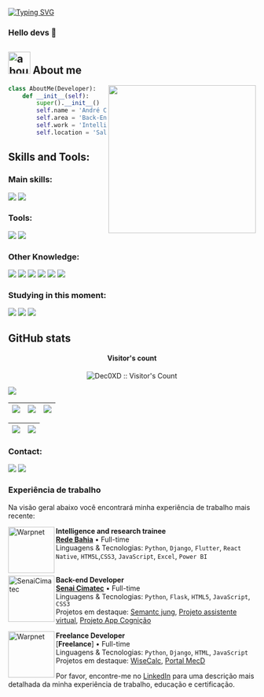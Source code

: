   [![Typing SVG](https://readme-typing-svg.herokuapp.com/?color=00bfbf&size=35&center=true&vCenter=true&width=1000&lines=Welcome+To+My+Profile)](https://git.io/typing-svg)

   
  ### Hello devs 👋


## <img width="45" alt="about" src="https://raw.github.com/elizarov/elizarov/master/about.png"> About me

<img align="right" width="300" src="https://analyticsindiamag.com/wp-content/uploads/2018/12/programming.gif" />

```py
class AboutMe(Developer):
    def __init__(self):
        super().__init__()
        self.name = 'André Coêlho'
        self.area = 'Back-End'
        self.work = 'Intelligence and research trainee at Rede Bahia'
        self.location = 'Salvador, BA'
```
## **Skills and Tools:**  

 
 ### Main skills:
  <div>
<img src="https://img.shields.io/badge/Python-3776AB?style=for-the-badge&logo=python&logoColor=white" />
<img src="https://img.shields.io/badge/Django-092E20?style=for-the-badge&logo=django&logoColor=white" />
  </div>
 
### Tools:
  <div>
<img src="https://img.shields.io/badge/Git-E34F26?style=for-the-badge&logo=git&logoColor=white" />
<img src="https://img.shields.io/badge/Windows-017AD7?style=for-the-badge&logo=windows&logoColor=white" />
    </div>

### Other Knowledge:
  <div>
<img src="https://img.shields.io/badge/.NET-5C2D91?style=for-the-badge&logo=.net&logoColor=white" />
<img src="https://img.shields.io/badge/C%23-239120?style=for-the-badge&logo=c-sharp&logoColor=white" />
<img src="https://img.shields.io/badge/C%2B%2B-00599C?style=for-the-badge&logo=c%2B%2B&logoColor=white" />
<img src="https://img.shields.io/badge/HTML5-E34F26?style=for-the-badge&logo=html5&logoColor=white" />
<img src="https://img.shields.io/badge/CSS3-1572B6?style=for-the-badge&logo=css3&logoColor=white" />
<img src="https://img.shields.io/badge/JavaScript-F7DF1E?style=for-the-badge&logo=javascript&logoColor=black" />
    </div>

  
### Studying in this moment:
  <div>
<img src="https://img.shields.io/badge/Python-3776AB?style=for-the-badge&logo=python&logoColor=white" />
<img src="https://img.shields.io/badge/Node.js-43853D?style=for-the-badge&logo=node.js&logoColor=white" />
<img src="https://img.shields.io/badge/React_Native-20232A?style=for-the-badge&logo=react&logoColor=61DAFB" />
    
  </div>

## **GitHub stats** 

<h4 align="center">Visitor's count</h4>
<p align="center"><img src="https://profile-counter.glitch.me/{Dec0XD}/count.svg" alt="Dec0XD :: Visitor's Count" /></p>
<img src="https://github-profile-trophy.vercel.app/?username=Dec0XD&theme=onestar&row=1&column=3&no-bg=true&margin-w=15&margin-h=15" />

| ![](http://github-profile-summary-cards.vercel.app/api/cards/stats?username=Dec0XD&theme=nord_dark) | ![](http://github-profile-summary-cards.vercel.app/api/cards/repos-per-language?username=Dec0XD&hide=Html&theme=nord_dark) | ![](http://github-profile-summary-cards.vercel.app/api/cards/most-commit-language?username=Dec0XD&theme=nord_dark) |
| :-: | :-: | :-: |

| ![](http://github-profile-summary-cards.vercel.app/api/cards/profile-details?username=Dec0XD&theme=nord_dark) | ![](https://github-readme-streak-stats.herokuapp.com/?user=Dec0XD&hide_border=true&date_format=M%20j%5B%2C%20Y%5D&background=2D3742&stroke=2D3742&ring=6bbbca&fire=6bbbca&currStreakNum=fff&sideNums=6bbbca&currStreakLabel=6bbbca&sideLabels=fff&dates=fff) |
| :-: | :-: |

### Contact:
  <div> 
  <a href="https://instagram.com/coelhoandrelucas" target="_blank"><img src="https://img.shields.io/badge/-Instagram-%23E4405F?style=for-the-badge&logo=instagram&logoColor=white" target="_blank"></a>
  <a href="https://www.linkedin.com/in/andré-lucas-coêlho-b55b0622a/" target="_blank"><img src="https://img.shields.io/badge/-LinkedIn-%230077B5?style=for-the-badge&logo=linkedin&logoColor=white" target="_blank"></a>
  <a href="https://api.whatsapp.com/send?phone=5571989530872" target="_blank"><img src="https://img.shields.io/badge/WhatsApp-25D366?style=for-the-badge&logo=whatsapp&logoColor=white" alt=""></a>
  <a href="mailto:andrelucascoelho281@gmail.com" target="_blank"><img src="https://img.shields.io/badge/Gmail-D14836?style=for-the-badge&logo=gmail&logoColor=white" alt=""></a>
</div> 

### Experiência de trabalho
Na visão geral abaixo você encontrará minha experiência de trabalho mais recente:

[<img align="left" height="94px" width="94px" alt="Warpnet" src="https://yt3.googleusercontent.com/JDvKD_pmlbIWhASNmqn8IaGUPzdRhhQ2Mpqk5Yj7Z9ZqREtV8oprlxh38TiUGPZpwF379k3fDA=s900-c-k-c0x00ffffff-no-rj"/>](https://redeglobo.globo.com/redebahia/)

**Intelligence and research trainee** \
[**Rede Bahia**](https://www.redebahia.com.br/) • Full-time \
Linguagens & Tecnologias: `Python`, `Django`, `Flutter`, `React Native`, `HTM5L`,`CSS3`, `JavaScript`, `Excel`, `Power BI`\
<br/>

[<img align="left" height="94px" width="94px" alt="SenaiCimatec" src="https://evento.connectedsmartcities.com.br/wp-content/uploads/2018/02/csc18_logo_senai_cimatec_300x184.jpg"/>](https://www.senaicimatec.com.br)

**Back-end Developer** \
[**Senai Cimatec**](https://seja.senaicimatec.com.br/graduacao/?utm_source=ZYGON&utm_medium=SEARCH&utm_campaign=SEARCH_OBJECTIVA_FIEB-SENAI_CIMATEC-GRADUACAO-2024-1_SET-NOV-23_NA&utm_content=SEARCH_OBJECTIVA_FIEB-SENAI_CIMATEC-GRADUACAO-2024-1_SET-NOV-23_NA_NA_NA_NA_&utm_term=SEARCH_OBJECTIVA_FIEB-SENAI_CIMATEC-GRADUACAO-2024-1_SET-NOV-23_NA_NA_NA&gad_source=1&gclid=CjwKCAjw15eqBhBZEiwAbDomEvvMs5crIKeMWKcWBc0mqtewevaxzCzT01FmANTKbIM2oiNulnf4ohoCMskQAvD_BwE/) • Full-time \
Linguagens & Tecnologias: `Python`, `Flask`, `HTML5`, `JavaScript`, `CSS3`\
Projetos em destaque: [Semantc jung](https://github.com/Dec0XD/1projeto), [Projeto assistente virtual](https://github.com/Dec0XD/1projeto), [Projeto App Cognição](https://github.com/Dec0XD/AppCognicao)
<br/>

[<img align="left" height="94px" width="94px" alt="Warpnet" src="https://servicoprocessamento.com/wp-content/uploads/2021/11/freelance-1024x683.jpg"/>](https://portifolio.bohr.io/)

**Freelance Developer** \
[**Freelance**] • Full-time \
Linguagens & Tecnologias: `Python`, `Django`, `HTML`, `JavaScript`\
Projetos em destaque: [WiseCalc](https://projeto-site-phi.vercel.app/), [Portal MecD](https://mecd.vercel.app/)
<br/>

Por favor, encontre-me no [LinkedIn](https://www.linkedin.com/in/andré-lucas-coêlho-b55b0622a/) para uma descrição mais detalhada da minha experiência de trabalho, educação e certificação.
